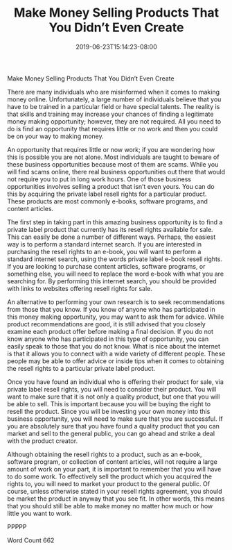 ﻿---
title: "Make Money Selling Products That You Didn’t Even Create"
date: 2019-06-23T15:14:23-08:00
description: "Private Label Resell Rights Tips for Web Success"
featured_image: "/images/Private Label Resell Rights.jpg"
tags: ["Private Label Resell Rights"]
---

Make Money Selling Products That You Didn’t Even Create

There are many individuals who are misinformed when it comes to making money online.  Unfortunately, a large number of individuals believe that you have to be trained in a particular field or have special talents. The reality is that skills and training may increase your chances of finding a legitimate money making opportunity; however, they are not required.  All you need to do is find an opportunity that requires little or no work and then you could be on your way to making money.

An opportunity that requires little or now work; if you are wondering how this is possible you are not alone.  Most individuals are taught to beware of these business opportunities because most of them are scams. While you will find scams online, there real business opportunities out there that would not require you to put in long work hours. One of those business opportunities involves selling a product that isn’t even yours. You can do this by acquiring the private label resell rights for a particular product. These products are most commonly e-books, software programs, and content articles.

The first step in taking part in this amazing business opportunity is to find a private label product that currently has its resell rights available for sale. This can easily be done a number of different ways. Perhaps, the easiest way is to perform a standard internet search. If you are interested in purchasing the resell rights to an e-book, you will want to perform a standard internet search, using the words private label e-book resell rights. If you are looking to purchase content articles, software programs, or something else, you will need to replace the word e-book with what you are searching for. By performing this internet search, you should be provided with links to websites offering resell rights for sale.

An alternative to performing your own research is to seek recommendations from those that you know.  If you know of anyone who has participated in this money making opportunity, you may want to ask them for advice.  While product recommendations are good, it is still advised that you closely examine each product offer before making a final decision.  If you do not know anyone who has participated in this type of opportunity, you can easily speak to those that you do not know. What is nice about the internet is that it allows you to connect with a wide variety of different people. These people may be able to offer advice or inside tips when it comes to obtaining the resell rights to a particular private label product.
 
Once you have found an individual who is offering their product for sale, via private label resell rights, you will need to consider their product. You will want to make sure that it is not only a quality product, but one that you will be able to sell.  This is important because you will be buying the right to resell the product. Since you will be investing your own money into this business opportunity, you will need to make sure that you are successful. If you are absolutely sure that you have found a quality product that you can market and sell to the general public, you can go ahead and strike a deal with the product creator.  

Although obtaining the resell rights to a product, such as an e-book, software program, or collection of content articles, will not require a large amount of work on your part, it is important to remember that you will have to do some work.  To effectively sell the product which you acquired the rights to, you will need to market your product to the general public. Of course, unless otherwise stated in your resell rights agreement, you should be market the product in anyway that you see fit.  In other words, this means that you should still be able to make money no matter how much or how little you want to work.

PPPPP

Word Count 662

